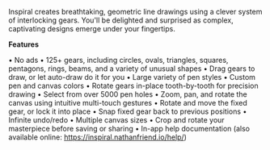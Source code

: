 Inspiral creates breathtaking, geometric line drawings using a clever system of interlocking gears. You'll be delighted and surprised as complex, captivating designs emerge under your fingertips.

<b>Features</b>

• No ads
• 125+ gears, including circles, ovals, triangles, squares, pentagons, rings, beams, and a variety of unusual shapes
• Drag gears to draw, or let auto-draw do it for you
• Large variety of pen styles
• Custom pen and canvas colors
• Rotate gears in-place tooth-by-tooth for precision drawing
• Select from over 5000 pen holes
• Zoom, pan, and rotate the canvas using intuitive multi-touch gestures
• Rotate and move the fixed gear, or lock it into place
• Snap fixed gear back to previous positions
• Infinite undo/redo
• Multiple canvas sizes
• Crop and rotate your masterpiece before saving or sharing
• In-app help documentation (also available online: https://inspiral.nathanfriend.io/help/)
